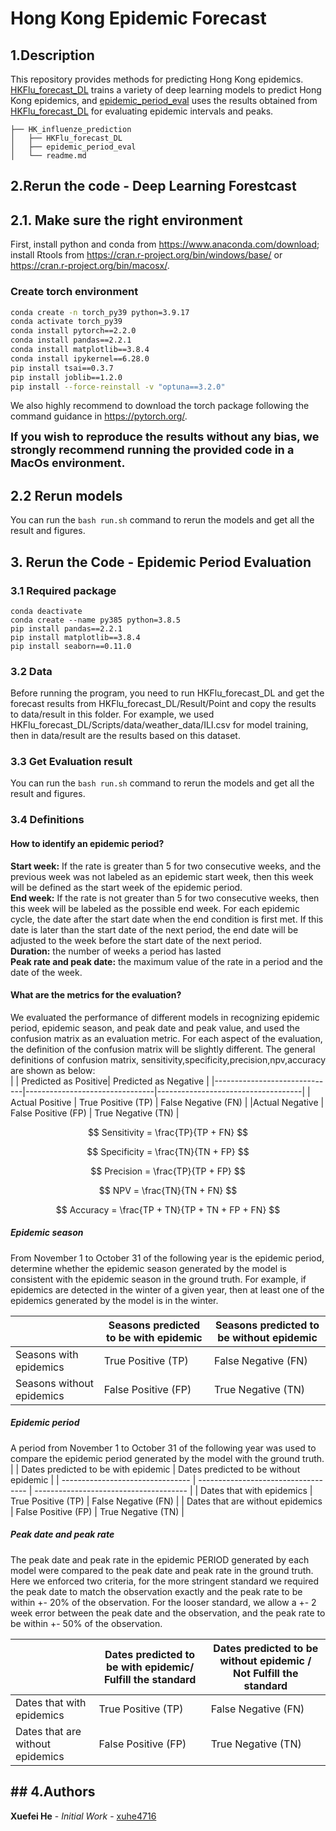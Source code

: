 # Hong Kong Epidemic Forecast

## 1.Description

This repository provides methods for predicting Hong Kong epidemics. [HKFlu_forecast_DL](HKFlu_forecast_DL) trains a variety of deep learning models to predict Hong Kong epidemics, and [epidemic_period_eval](epidemic_period_eval)  uses the results obtained from [HKFlu_forecast_DL](HKFlu_forecast_DL) for evaluating epidemic intervals and peaks.

```
├── HK_influenze_prediction
│   ├── HKFlu_forecast_DL
│   ├── epidemic_period_eval
│   └── readme.md
```



## 2.Rerun the code - Deep Learning Forestcast

## 2.1. Make sure the right environment

First, install python and conda from https://www.anaconda.com/download; install Rtools from https://cran.r-project.org/bin/windows/base/ or https://cran.r-project.org/bin/macosx/.

### Create torch environment

```bash
conda create -n torch_py39 python=3.9.17
conda activate torch_py39
conda install pytorch==2.2.0
conda install pandas==2.2.1
conda install matplotlib==3.8.4
conda install ipykernel==6.28.0
pip install tsai==0.3.7
pip install joblib==1.2.0
pip install --force-reinstall -v "optuna==3.2.0"
```

We also highly recommend to download the torch package following the command guidance in https://pytorch.org/.

<font size=4>**If you wish to reproduce the results without any bias, we strongly recommend running the provided code in a MacOs environment.**</font>

## 2.2 Rerun models

You can run the `bash run.sh` command to rerun the models and get all the result and figures.



## 3. Rerun the Code - Epidemic Period Evaluation

### 3.1 Required package
```angular2html
conda deactivate
conda create --name py385 python=3.8.5
pip install pandas==2.2.1
pip install matplotlib==3.8.4
pip install seaborn==0.11.0
```

### 3.2 Data

Before running the program, you need to run HKFlu_forecast_DL and get the forecast results from HKFlu_forecast_DL/Result/Point and copy the results to data/result in this folder. For example, we used HKFlu_forecast_DL/Scripts/data/weather_data/ILI.csv for model training, then in data/result are the results based on this dataset.

### 3.3 Get Evaluation result

You can run the `bash run.sh` command to rerun the models and get all the result and figures.

### 3.4 Definitions
#### How to identify an epidemic period?
**Start week:** If the rate is greater than 5 for two consecutive weeks, and the previous week was not labeled as an epidemic start week, then this week will be defined as the start week of the epidemic period. <br>
**End week:** If the rate is not greater than 5 for two consecutive weeks, then this week will be labeled as the possible end week. For each epidemic cycle, the date after the start date when the end condition is first met. If this date is later than the start date of the next period, the end date will be adjusted to the week before the start date of the next period.<br>
**Duration:** the number of weeks a period has lasted<br>
**Peak rate and peak date:** the maximum value of the rate in a period and the date of the week.<br>

#### What are the metrics for the evaluation?
We evaluated the performance of different models in recognizing epidemic period, epidemic season, and peak date and peak value, and used the confusion matrix as an evaluation metric. For each aspect of the evaluation, the definition of the confusion matrix will be slightly different. The general definitions of confusion matrix, sensitivity,specificity,precision,npv,accuracy are shown as below:<br>
|                              | Predicted as Positive| Predicted as Negative |
|------------------------------|--------------------------------|------------------------------------|
| Actual Positive       | True Positive (TP)             | False Negative (FN)                |
|Actual Negative     | False Positive (FP)            | True Negative (TN)                 |

$$
Sensitivity = \frac{TP}{TP + FN}
$$

$$
Specificity = \frac{TN}{TN + FP}
$$

$$
Precision = \frac{TP}{TP + FP}
$$

$$
NPV = \frac{TN}{TN + FN}
$$

$$
Accuracy = \frac{TP + TN}{TP + TN + FP + FN}
$$



##### Epidemic season

From November 1 to October 31 of the following year is the epidemic period, determine whether the epidemic season generated by the model is consistent with the epidemic season in the ground truth. For example, if epidemics are detected in the winter of a given year, then at least one of the epidemics generated by the model is in the winter.

|                           | Seasons predicted to be with epidemic | Seasons predicted to be without epidemic |
| ------------------------- | ------------------------------------- | ---------------------------------------- |
| Seasons with epidemics    | True Positive (TP)                    | False Negative (FN)                      |
| Seasons without epidemics | False Positive (FP)                   | True Negative (TN)                       |

##### Epidemic period

A period from November 1 to October 31 of the following year was used to compare the epidemic period generated by the model with the ground truth.<br>
|                                  | Dates predicted to be with epidemic | Dates predicted to be without epidemic |
| -------------------------------- | ----------------------------------- | -------------------------------------- |
| Dates that with epidemics        | True Positive (TP)                  | False Negative (FN)                    |
| Dates that are without epidemics | False Positive (FP)                 | True Negative (TN)                     |

##### Peak date and peak rate

The peak date and peak rate in the epidemic PERIOD generated by each model were compared to the peak date and peak rate in the ground truth. Here we enforced two criteria, for the more stringent standard we required the peak date to match the observation exactly and the peak rate to be within +- 20% of the observation. For the looser standard, we allow a +- 2 week error between the peak date and the observation, and the peak rate to be within +- 50% of the observation.

|                                  | Dates predicted to be with epidemic/ Fulfill  the standard | Dates predicted to be without epidemic / Not Fulfill  the standard |
| -------------------------------- | ---------------------------------------------------------- | ------------------------------------------------------------ |
| Dates that with epidemics        | True Positive (TP)                                         | False Negative (FN)                                          |
| Dates that are without epidemics | False Positive (FP)                                        | True Negative (TN)                                           |



## \## 4.Authors 

**Xuefei He** - *Initial Work* - [xuhe4716](https://github.com/xuhe4716)

